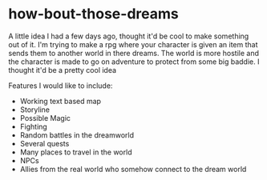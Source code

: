 # how-bout-those-dreams
A little idea I had a few days ago, thought it'd be cool to make something out of it.
I'm trying to make a rpg where your character is given an item that sends them to another world in there dreams. The world is more hostile and the character is made to go on adventure to protect from some big baddie.
I thought it'd be a pretty cool idea


Features I would like to include:
- Working text based map
- Storyline
- Possible Magic
- Fighting
- Random battles in the dreamworld
- Several quests
- Many places to travel in the world
- NPCs
- Allies from the real world who somehow connect to the dream world
